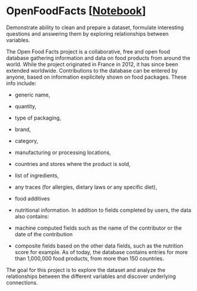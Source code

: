 # OpenFoodFacts \[[Notebook](https://github.com/ValSauArn/OpenFoodFacts/blob/main/open_food_facts.ipynb)\]
Demonstrate ability to clean and prepare a dataset, formulate interesting questions and answering them by exploring relationships between variables. 

The Open Food Facts project is a collaborative, free and open food database gathering information and data on food products from around the world. While the project originated in France in 2012, it has since been extended worldwide. Contributions to the database can be entered by anyone, based on information explicitely shown on food packages. These info include:

- generic name,
- quantity,
- type of packaging,
- brand,
- category,
- manufacturing or processing locations,
- countries and stores where the product is sold,
- list of ingredients,
- any traces (for allergies, dietary laws or any specific diet),
- food additives
- nutritional information.
In addition to fields completed by users, the data also contains:

- machine computed fields such as the name of the contributor or the date of the contribution
- composite fields based on the other data fields, such as the nutrition score for example.
As of today, the database contains entries for more than 1,000,000 food products, from more than 150 countries.

The goal for this project is to explore the dataset and analyze the relationships between the different variables and discover underlying connections.
